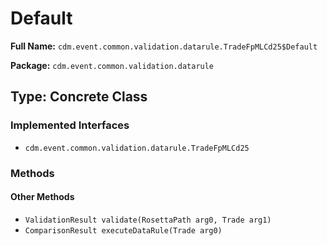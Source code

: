 # Default

**Full Name:** `cdm.event.common.validation.datarule.TradeFpMLCd25$Default`

**Package:** `cdm.event.common.validation.datarule`

## Type: Concrete Class

### Implemented Interfaces

- `cdm.event.common.validation.datarule.TradeFpMLCd25`

### Methods

#### Other Methods

- `ValidationResult validate(RosettaPath arg0, Trade arg1)`
- `ComparisonResult executeDataRule(Trade arg0)`


